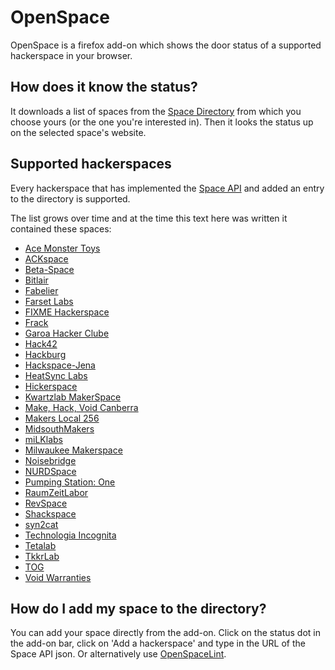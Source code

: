OpenSpace
=========

OpenSpace is a firefox add-on which shows the door status of a supported hackerspace in your browser.

How does it know the status?
----------------------------

It downloads a list of spaces from the [Space Directory](http://openspace.slopjong.de/directory.json) from which you choose yours (or the one you're interested in). Then it looks the status up on the selected space's website.  

Supported hackerspaces
------------------------------------

Every hackerspace that has implemented the [Space API](https://hackerspaces.nl/spaceapi/) and added an entry to the directory is supported.

The list grows over time and at the time this text here was written it contained these spaces:

* [Ace Monster Toys](http://acemonstertoys.org/status.json)
* [ACKspace](https://ackspace.nl/status.php)
* [Beta-Space](http://status.kreativitaet-trifft-technik.de/status.json)
* [Bitlair](https://bitlair.nl/statejson.php)
* [Fabelier](http://status.fabelier.org/status.json)
* [Farset Labs](http://unit1.farsetlabs.org.uk/spaceapi/space/)
* [FIXME Hackerspace](https://fixme.ch/cgi-bin/spaceapi.py)
* [Frack](http://frack.nl/spacestate/?api)
* [Garoa Hacker Clube](https://garoahc.appspot.com/status)
* [Hack42](http://hack42.nl/spacestate/json.php)
* [Hackburg](http://www.hackburg.ch/status.json)
* [Hackspace-Jena](http://status.hackspace-jena.de/api/)
* [HeatSync Labs](http://intranet.heatsynclabs.org/~access/cgi-bin/spaceapi.rb)
* [Hickerspace](http://hickerspace.org/api/info/)
* [Kwartzlab MakerSpace](http://at.kwartzlab.ca/spaceapi/index.php)
* [Make, Hack, Void Canberra](http://space.makehackvoid.com/status)
* [Makers Local 256](https://256.makerslocal.org/status.json)
* [MidsouthMakers](http://midsouthmakers.org/spaceapi/)
* [miLKlabs](http://status.mlkl.bz/json)
* [Milwaukee Makerspace](http://apps.2xlnetworks.net/milwaukeemakerspace/)
* [Noisebridge](http://api.noisebridge.net/spaceapi/)
* [NURDSpace](http://nurdspace.tk/spaceapi/status.json)
* [Pumping Station: One](http://space.pumpingstationone.org:8000/spaceapi/ps1)
* [RaumZeitLabor](http://openspace.slopjong.de/raumzeitlabor.json)
* [RevSpace](https://revspace.nl/status/status.php)
* [Shackspace](http://openspace.slopjong.de/shackspace.json)
* [syn2cat](http://www.hackerspace.lu/od/)
* [Technologia Incognita](https://techinc.nl/space/spacestate.json)
* [Tetalab](http://status.tetalab.org/status.json)
* [TkkrLab](http://tkkrlab.nl/statejson.php)
* [TOG](http://tog.ie/cgi-bin/space)
* [Void Warranties](http://we.voidwarranties.be/SpaceAPI/)

How do I add my space to the directory?
---------------------------------------------------------

You can add your space directly from the add-on. Click on the status dot in the add-on bar, click on 'Add a hackerspace' and type in the URL of the Space API json. Or alternatively use [OpenSpaceLint](http://openspace.slopjong.de).

